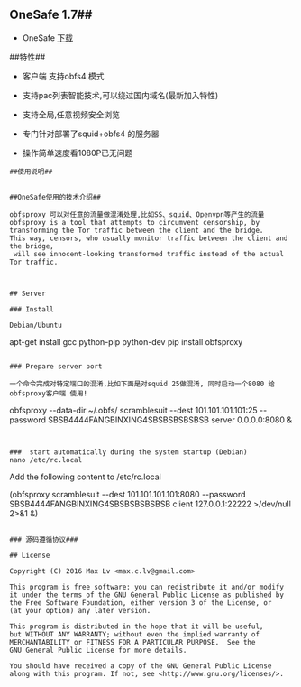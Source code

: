 
## OneSafe 1.7##


* OneSafe [下载](https://github.com/squidproxy/obfs4/releases/)

##特性##

- 客户端 支持obfs4 模式

- 支持pac列表智能技术,可以绕过国内域名(最新加入特性)

- 支持全局,任意视频安全浏览

-  专门针对部署了squid+obfs4 的服务器

-  操作简单速度看1080P已无问题


```
##使用说明##


##OneSafe使用的技术介绍##

obfsproxy 可以对任意的流量做混淆处理,比如SS、squid、Openvpn等产生的流量
obfsproxy is a tool that attempts to circumvent censorship, by transforming the Tor traffic between the client and the bridge. 
This way, censors, who usually monitor traffic between the client and the bridge,
 will see innocent-looking transformed traffic instead of the actual Tor traffic.



## Server

### Install

Debian/Ubuntu

```
apt-get install gcc python-pip python-dev
pip install obfsproxy

```

### Prepare server port 

一个命令完成对特定端口的混淆,比如下面是对squid 25做混淆, 同时启动一个8080 给obfsproxy客户端 使用! 
```
obfsproxy --data-dir ~/.obfs/ scramblesuit --dest 101.101.101.101:25 --password SBSB4444FANGBINXING4SBSBSBSBSBSB server 0.0.0.0:8080 &

```


###  start automatically during the system startup (Debian)
nano /etc/rc.local 

```
Add the following content to /etc/rc.local 

(obfsproxy scramblesuit --dest 101.101.101.101:8080 --password SBSB4444FANGBINXING4SBSBSBSBSBSB client 127.0.0.1:22222 >/dev/null 2>&1 &)

```

### 源码遵循协议###

## License

Copyright (C) 2016 Max Lv <max.c.lv@gmail.com>

This program is free software: you can redistribute it and/or modify
it under the terms of the GNU General Public License as published by
the Free Software Foundation, either version 3 of the License, or
(at your option) any later version.

This program is distributed in the hope that it will be useful,
but WITHOUT ANY WARRANTY; without even the implied warranty of
MERCHANTABILITY or FITNESS FOR A PARTICULAR PURPOSE.  See the
GNU General Public License for more details.

You should have received a copy of the GNU General Public License
along with this program. If not, see <http://www.gnu.org/licenses/>.